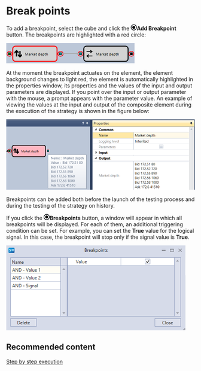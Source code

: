 # Break points

To add a breakpoint, select the cube and click the ![Designer Debug 01](../images/Designer_Debug_01.png)**Add Breakpoint** button. The breakpoints are highlighted with a red circle:

![Designer Stopping point 00](../images/Designer_Debug_Break_Points_00.png)

At the moment the breakpoint actuates on the element, the element background changes to light red, the element is automatically highlighted in the properties window, its properties and the values of the input and output parameters are displayed. If you point over the input or output parameter with the mouse, a prompt appears with the parameter value. An example of viewing the values at the input and output of the composite element during the execution of the strategy is shown in the figure below:

![Designer Stopping point 01](../images/Designer_Debug_Break_Points_01.png)

Breakpoints can be added both before the launch of the testing process and during the testing of the strategy on history.

If you click the ![Designer Debug 01](../images/Designer_Debug_01.png)**Breakpoints** button, a window will appear in which all breakpoints will be displayed. For each of them, an additional triggering condition can be set. For example, you can set the **True** value for the logical signal. In this case, the breakpoint will stop only if the signal value is **True**. 

![Designer Stopping point 02](../images/Designer_Stopping_point_02.png)

## Recommended content

[Step by step execution](Designer_Step.md)
